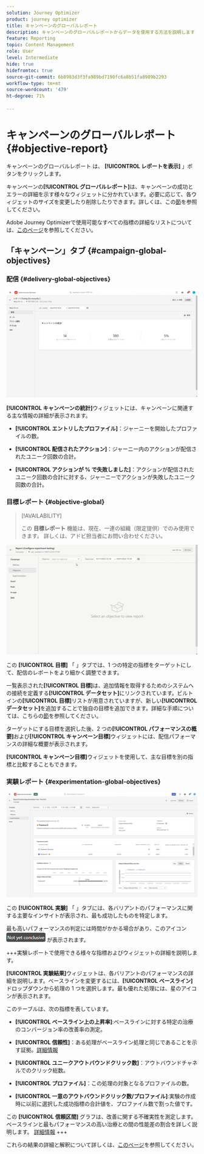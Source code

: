 ```yaml
---
solution: Journey Optimizer
product: journey optimizer
title: キャンペーンのグローバルレポート
description: キャンペーンのグローバルレポートからデータを使用する方法を説明します
feature: Reporting
topic: Content Management
role: User
level: Intermediate
hide: true
hidefromtoc: true
source-git-commit: 6b8983d3f3fa989bd7190fc6a8b51fa8989b2293
workflow-type: tm+mt
source-wordcount: '479'
ht-degree: 71%

---
```


# キャンペーンのグローバルレポート {#objective-report}

キャンペーンのグローバルレポート は、 **[!UICONTROL レポートを表示]** 」ボタンをクリックします。

キャンペーンの&#x200B;**[!UICONTROL グローバルレポート]**&#x200B;は、キャンペーンの成功とエラーの詳細を示す様々なウィジェットに分かれています。必要に応じて、各ウィジェットのサイズを変更したり削除したりできます。詳しくは、この[節](../reports/global-report.md#modify-dashboard)を参照してください。

Adobe Journey Optimizerで使用可能なすべての指標の詳細なリストについては、[このページ](global-report.md#list-of-components-global.md)を参照してください。

## 「キャンペーン」タブ {#campaign-global-objectives}

### 配信 {#delivery-global-objectives}

![](assets/campaign_report_global_1.png)

**[!UICONTROL キャンペーンの統計]**&#x200B;ウィジェットには、キャンペーンに関連する主な情報の詳細が表示されます。

* **[!UICONTROL エントリしたプロファイル]**：ジャーニーを開始したプロファイルの数。

* **[!UICONTROL 配信されたアクション]**：ジャーニー内のアクションが配信されたユニーク回数の合計。

* **[!UICONTROL アクションが % で失敗しました]**：アクションが配信されたユニーク回数の合計に対する、ジャーニーでアクションが失敗したユニーク回数の合計。

### 目標レポート {#objective-global}

>[!AVAILABILITY]
>
>この **目標レポート** 機能は、現在、一連の組織（限定提供）でのみ使用できます。 詳しくは、アドビ担当者にお問い合わせください。

![](assets/performance_report.gif)

この **[!UICONTROL 目標]** 「 」タブでは、1 つの特定の指標をターゲットにして、配信のレポートをより細かく調整できます。

一覧表示された&#x200B;**[!UICONTROL 目標]**&#x200B;は、追加情報を取得するためのシステムへの接続を定義する&#x200B;**[!UICONTROL データセット]**&#x200B;にリンクされています。ビルトインの&#x200B;**[!UICONTROL 目標]**&#x200B;リストが用意されていますが、新しい&#x200B;**[!UICONTROL データセット]**&#x200B;を追加することで独自の目標を追加できます。詳細な手順については、こちらの[節](../campaigns/reporting-configuration.md)を参照してください。

ターゲットにする目標を選択した後、2 つの&#x200B;**[!UICONTROL パフォーマンスの概要]**&#x200B;および&#x200B;**[!UICONTROL キャンペーン目標]**&#x200B;ウィジェットには、配信パフォーマンスの詳細な概要が表示されます。

**[!UICONTROL キャンペーン目標]**&#x200B;ウィジェットを使用して、主な目標を別の指標と比較することもできます。

### 実験レポート {#experimentation-global-objectives}

![](assets/experimentation_report_3.png)

この **[!UICONTROL 実験]** 「 」タブには、各バリアントのパフォーマンスに関する主要なインサイトが表示され、最も成功したものを特定します。

最も高いパフォーマンスの判定には時間がかかる場合があり、このアイコン ![](assets/experimentation_report_1.png) が表示されます。

+++実験レポートで使用できる様々な指標およびウィジェットの詳細を説明します。

**[!UICONTROL 実験結果]**&#x200B;ウィジェットは、各バリアントのパフォーマンスの詳細を説明します。ベースラインを変更するには、**[!UICONTROL ベースライン]**&#x200B;ドロップダウンから処理の 1 つを選択します。最も優れた処理には、星のアイコンが表示されます。

このテーブルは、次の指標を表しています。

* **[!UICONTROL ベースライン上の上昇率]**:ベースラインに対する特定の治療のコンバージョン率の改善率の測定。

* **[!UICONTROL 信頼性]**：ある処理がベースライン処理と同じであることを示す証拠。[詳細情報](../campaigns/experiment-calculations.md#understand-confidence)

* **[!UICONTROL ユニークアウトバウンドクリック数]**：アウトバウンドチャネルでのクリック総数。

* **[!UICONTROL プロファイル]**：この処理の対象となるプロファイルの数。

* **[!UICONTROL 一意のアウトバウンドクリック数/プロファイル]**:実験の作成時に以前に選択した成功指標の合計値を、プロファイル数で割った値です。

この **[!UICONTROL 信頼区間]** グラフは、改善に関する不確実性を測定します。 ベースラインと最もパフォーマンスの高い治療との間の性能差の割合を詳しく説明します。 [詳細情報](../campaigns/experiment-calculations.md#confidence-intervals)
+++

これらの結果の詳細と解釈について詳しくは、[このページ](../campaigns/get-started-experiment.md#interpret-results)を参照してください。

